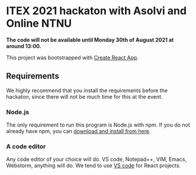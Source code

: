 # ITEX 2021 hackaton with Asolvi and Online NTNU
__The code will not be available until Monday 30th of August 2021 at around 13:00.__

This project was bootstrapped with [Create React App](https://github.com/facebook/create-react-app).

## Requirements

We highly recommend that you install the requirements before the hackaton, since there will not be much time for this at the event.

### Node.js
The only requirement to run this program is Node.js with npm. If you do not already have npm, you can [download and install from here](https://nodejs.org/en/download/).

### A code editor
Any code editor of your choice will do. VS code, Notepad++, VIM, Emacs, Webstorm, anything will do.
We tend to use [VS code](https://code.visualstudio.com/download) for React projects.